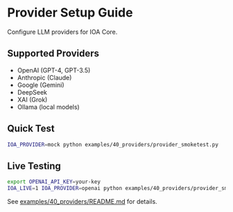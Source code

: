 # Provider Setup Guide

Configure LLM providers for IOA Core.

## Supported Providers

- OpenAI (GPT-4, GPT-3.5)
- Anthropic (Claude)
- Google (Gemini)
- DeepSeek
- XAI (Grok)
- Ollama (local models)

## Quick Test

```bash
IOA_PROVIDER=mock python examples/40_providers/provider_smoketest.py
```

## Live Testing

```bash
export OPENAI_API_KEY=your-key
IOA_LIVE=1 IOA_PROVIDER=openai python examples/40_providers/provider_smoketest.py
```

See [examples/40_providers/README.md](../../examples/40_providers/README.md) for details.
